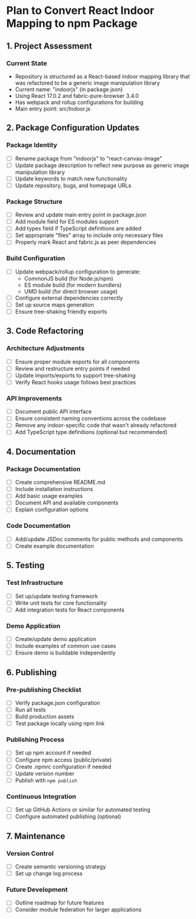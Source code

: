 # Plan to Convert React Indoor Mapping to npm Package

## 1. Project Assessment

### Current State
- Repository is structured as a React-based indoor mapping library that was refactored to be a generic image manipulation library
- Current name: "indoorjs" (in package.json)
- Using React 17.0.2 and fabric-pure-browser 3.4.0
- Has webpack and rollup configurations for building
- Main entry point: src/Indoor.js

## 2. Package Configuration Updates

### Package Identity
- [ ] Rename package from "indoorjs" to "react-canvas-image"
- [ ] Update package description to reflect new purpose as generic image manipulation library
- [ ] Update keywords to match new functionality
- [ ] Update repository, bugs, and homepage URLs

### Package Structure
- [ ] Review and update main entry point in package.json
- [ ] Add module field for ES modules support
- [ ] Add types field if TypeScript definitions are added
- [ ] Set appropriate "files" array to include only necessary files
- [ ] Properly mark React and fabric.js as peer dependencies

### Build Configuration
- [ ] Update webpack/rollup configuration to generate:
  - CommonJS build (for Node.js/npm)
  - ES module build (for modern bundlers)
  - UMD build (for direct browser usage)
- [ ] Configure external dependencies correctly
- [ ] Set up source maps generation
- [ ] Ensure tree-shaking friendly exports

## 3. Code Refactoring

### Architecture Adjustments
- [ ] Ensure proper module exports for all components
- [ ] Review and restructure entry points if needed
- [ ] Update imports/exports to support tree-shaking
- [ ] Verify React hooks usage follows best practices

### API Improvements
- [ ] Document public API interface
- [ ] Ensure consistent naming conventions across the codebase
- [ ] Remove any indoor-specific code that wasn't already refactored
- [ ] Add TypeScript type definitions (optional but recommended)

## 4. Documentation

### Package Documentation
- [ ] Create comprehensive README.md
- [ ] Include installation instructions
- [ ] Add basic usage examples
- [ ] Document API and available components
- [ ] Explain configuration options

### Code Documentation
- [ ] Add/update JSDoc comments for public methods and components
- [ ] Create example documentation

## 5. Testing

### Test Infrastructure
- [ ] Set up/update testing framework
- [ ] Write unit tests for core functionality
- [ ] Add integration tests for React components

### Demo Application
- [ ] Create/update demo application
- [ ] Include examples of common use cases
- [ ] Ensure demo is buildable independently

## 6. Publishing

### Pre-publishing Checklist
- [ ] Verify package.json configuration
- [ ] Run all tests
- [ ] Build production assets
- [ ] Test package locally using npm link

### Publishing Process
- [ ] Set up npm account if needed
- [ ] Configure npm access (public/private)
- [ ] Create .npmrc configuration if needed
- [ ] Update version number
- [ ] Publish with `npm publish`

### Continuous Integration
- [ ] Set up GitHub Actions or similar for automated testing
- [ ] Configure automated publishing (optional)

## 7. Maintenance

### Version Control
- [ ] Create semantic versioning strategy
- [ ] Set up change log process

### Future Development
- [ ] Outline roadmap for future features
- [ ] Consider module federation for larger applications
